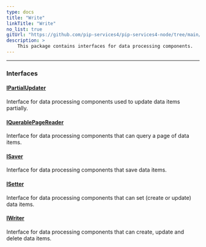 ```yaml
---
type: docs
title: "Write"
linkTitle: "Write"
no_list: true
gitUrl: "https://github.com/pip-services4/pip-services4-node/tree/main/pip-services4-persistence-node"
description: >
    This package contains interfaces for data processing components.
---
```

---

<div class="module-body"> 

### Interfaces

#### [IPartialUpdater](ipartial_updater)
Interface for data processing components used to update data items partially.

#### [IQuerablePageReader](iquerable_page_reader)
Interface for data processing components that can query a page of data items.

#### [ISaver](isaver)
Interface for data processing components that save data items.

#### [ISetter](isetter)
Interface for data processing components that can set (create or update) data items.

#### [IWriter](iwriter)
Interface for data processing components that can create, update and delete data items.

</div>
